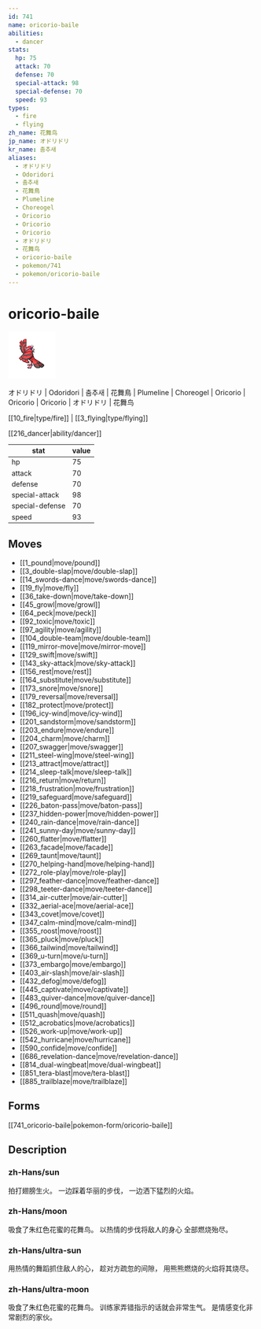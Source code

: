 ```yaml
---
id: 741
name: oricorio-baile
abilities:
  - dancer
stats:
  hp: 75
  attack: 70
  defense: 70
  special-attack: 98
  special-defense: 70
  speed: 93
types:
  - fire
  - flying
zh_name: 花舞鸟
jp_name: オドリドリ
kr_name: 춤추새
aliases:
  - オドリドリ
  - Odoridori
  - 춤추새
  - 花舞鳥
  - Plumeline
  - Choreogel
  - Oricorio
  - Oricorio
  - Oricorio
  - オドリドリ
  - 花舞鸟
  - oricorio-baile
  - pokemon/741
  - pokemon/oricorio-baile
---
```

# oricorio-baile

![](https://raw.githubusercontent.com/PokeAPI/sprites/master/sprites/pokemon/741.png)

オドリドリ | Odoridori | 춤추새 | 花舞鳥 | Plumeline | Choreogel | Oricorio | Oricorio | Oricorio | オドリドリ | 花舞鸟

[[10_fire|type/fire]] | [[3_flying|type/flying]]

[[216_dancer|ability/dancer]]

|stat|value|
|---|---|
|hp|75|
|attack|70|
|defense|70|
|special-attack|98|
|special-defense|70|
|speed|93|


## Moves

- [[1_pound|move/pound]]
- [[3_double-slap|move/double-slap]]
- [[14_swords-dance|move/swords-dance]]
- [[19_fly|move/fly]]
- [[36_take-down|move/take-down]]
- [[45_growl|move/growl]]
- [[64_peck|move/peck]]
- [[92_toxic|move/toxic]]
- [[97_agility|move/agility]]
- [[104_double-team|move/double-team]]
- [[119_mirror-move|move/mirror-move]]
- [[129_swift|move/swift]]
- [[143_sky-attack|move/sky-attack]]
- [[156_rest|move/rest]]
- [[164_substitute|move/substitute]]
- [[173_snore|move/snore]]
- [[179_reversal|move/reversal]]
- [[182_protect|move/protect]]
- [[196_icy-wind|move/icy-wind]]
- [[201_sandstorm|move/sandstorm]]
- [[203_endure|move/endure]]
- [[204_charm|move/charm]]
- [[207_swagger|move/swagger]]
- [[211_steel-wing|move/steel-wing]]
- [[213_attract|move/attract]]
- [[214_sleep-talk|move/sleep-talk]]
- [[216_return|move/return]]
- [[218_frustration|move/frustration]]
- [[219_safeguard|move/safeguard]]
- [[226_baton-pass|move/baton-pass]]
- [[237_hidden-power|move/hidden-power]]
- [[240_rain-dance|move/rain-dance]]
- [[241_sunny-day|move/sunny-day]]
- [[260_flatter|move/flatter]]
- [[263_facade|move/facade]]
- [[269_taunt|move/taunt]]
- [[270_helping-hand|move/helping-hand]]
- [[272_role-play|move/role-play]]
- [[297_feather-dance|move/feather-dance]]
- [[298_teeter-dance|move/teeter-dance]]
- [[314_air-cutter|move/air-cutter]]
- [[332_aerial-ace|move/aerial-ace]]
- [[343_covet|move/covet]]
- [[347_calm-mind|move/calm-mind]]
- [[355_roost|move/roost]]
- [[365_pluck|move/pluck]]
- [[366_tailwind|move/tailwind]]
- [[369_u-turn|move/u-turn]]
- [[373_embargo|move/embargo]]
- [[403_air-slash|move/air-slash]]
- [[432_defog|move/defog]]
- [[445_captivate|move/captivate]]
- [[483_quiver-dance|move/quiver-dance]]
- [[496_round|move/round]]
- [[511_quash|move/quash]]
- [[512_acrobatics|move/acrobatics]]
- [[526_work-up|move/work-up]]
- [[542_hurricane|move/hurricane]]
- [[590_confide|move/confide]]
- [[686_revelation-dance|move/revelation-dance]]
- [[814_dual-wingbeat|move/dual-wingbeat]]
- [[851_tera-blast|move/tera-blast]]
- [[885_trailblaze|move/trailblaze]]

## Forms



[[741_oricorio-baile|pokemon-form/oricorio-baile]]

## Description

### zh-Hans/sun

拍打翅膀生火。
一边踩着华丽的步伐，
一边洒下猛烈的火焰。

### zh-Hans/moon

吸食了朱红色花蜜的花舞鸟。
以热情的步伐将敌人的身心
全部燃烧殆尽。

### zh-Hans/ultra-sun

用热情的舞蹈抓住敌人的心，
趁对方疏忽的间隙，
用熊熊燃烧的火焰将其烧尽。

### zh-Hans/ultra-moon

吸食了朱红色花蜜的花舞鸟。
训练家弄错指示的话就会非常生气。
是情感变化非常剧烈的家伙。

